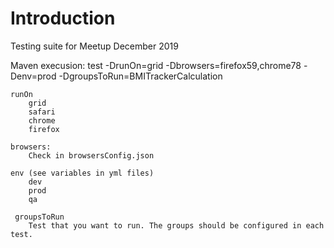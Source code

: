# Introduction
Testing suite for Meetup December 2019

Maven execusion:
    test -DrunOn=grid -Dbrowsers=firefox59,chrome78 -Denv=prod -DgroupsToRun=BMITrackerCalculation

    runOn
        grid
        safari
        chrome
        firefox

    browsers:
        Check in browsersConfig.json

    env (see variables in yml files)
        dev
        prod
        qa

     groupsToRun
        Test that you want to run. The groups should be configured in each test.
